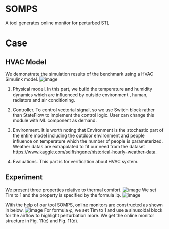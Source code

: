 # SOMPS
A tool generates online monitor for perturbed STL 
# Case

## HVAC Model
We demonstrate the simulation results of the benchmark using a HVAC Simulink model.
![image](https://user-images.githubusercontent.com/43061103/117418417-f99b9e00-af4d-11eb-8288-eb7db6bac754.png)
1. Physical model. In this part, we build the temperature and humidity dynamics which are influenced by outside environment , human, radiators and air conditioning. 

2. Controller. To control vectorial signal, so we use Switch block rather than StateFlow to implement the control logic. User can change this module with ML component as demand.

3. Environment. It is worth noting that Environment is the stochastic part of the entire model including the outdoor environment and people influence on temperature which the number of people is parameterized. Weather datas are    extrapolated to fit our need from the dataset https://www.kaggle.com/selfishgene/historical-hourly-weather-data.  
4. Evaluations. This part is for verification about HVAC system. 

## Experiment
We present three properties relative to thermal comfort.
![image](https://user-images.githubusercontent.com/43061103/117419120-cc9bbb00-af4e-11eb-9296-f955059dfc90.png)
We set Tim to 1 and the property is specified by the formula !φ.
![image](https://user-images.githubusercontent.com/43061103/117419427-21d7cc80-af4f-11eb-89e3-8fad42f72229.png)

With the help of our tool SOMPS, online monitors are constructed as shown in below.
![image](https://user-images.githubusercontent.com/20868538/117424419-5732e900-af54-11eb-8871-fc591a08cd5a.png)
For formula φ, we set Tim to 1 and use a sinusoidal block for the airflow to highlight perturbation more. We get the online monitor structure in Fig. 11(c) and Fig. 11(d).
